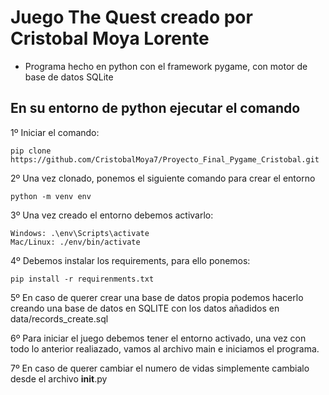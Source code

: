 # Juego The Quest creado por Cristobal Moya Lorente

- Programa hecho en python con el framework pygame, con motor de base de datos SQLite

## En su entorno de python ejecutar el comando

1º Iniciar el comando:
```
pip clone https://github.com/CristobalMoya7/Proyecto_Final_Pygame_Cristobal.git
```
2º Una vez clonado, ponemos el siguiente comando para crear el entorno
```
python -m venv env
```
3º Una vez creado el entorno debemos activarlo:
```
Windows: .\env\Scripts\activate
Mac/Linux: ./env/bin/activate
```
4º Debemos instalar los requirements, para ello ponemos:
```
pip install -r requirenments.txt
```
5º En caso de querer crear una base de datos propia podemos hacerlo creando una base de datos en SQLITE
con los datos añadidos en data/records_create.sql

6º Para iniciar el juego debemos tener el entorno activado, una vez con todo lo anterior realiazado,
vamos al archivo main e iniciamos el programa.

7º En caso de querer cambiar el numero de vidas simplemente cambialo desde el archivo __init__.py
